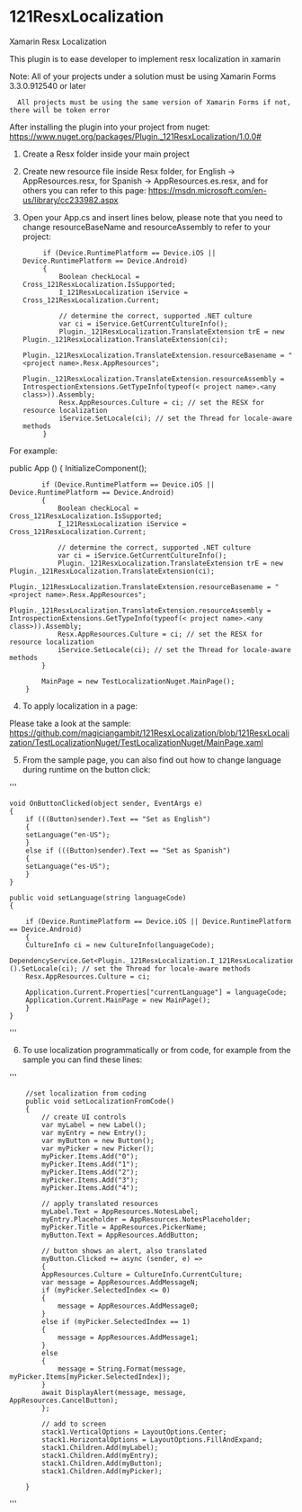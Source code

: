 # 121ResxLocalization
Xamarin Resx Localization

This plugin is to ease developer to implement resx localization in xamarin

Note: All of your projects under a solution must be using Xamarin Forms 3.3.0.912540 or later

      All projects must be using the same version of Xamarin Forms if not, there will be token error

After installing the plugin into your project from nuget: https://www.nuget.org/packages/Plugin._121ResxLocalization/1.0.0#

1) Create a Resx folder inside your main project
2) Create new resource file inside Resx folder, for English -> AppResources.resx, for Spanish -> AppResources.es.resx, and for others you can refer to this page: https://msdn.microsoft.com/en-us/library/cc233982.aspx
3) Open your App.cs and insert lines below, please note that you need to change resourceBaseName and resourceAssembly to refer to your project:

            if (Device.RuntimePlatform == Device.iOS || Device.RuntimePlatform == Device.Android)
            {
                Boolean checkLocal = Cross_121ResxLocalization.IsSupported;
                I_121ResxLocalization iService = Cross_121ResxLocalization.Current;
                
                // determine the correct, supported .NET culture
                var ci = iService.GetCurrentCultureInfo();
                Plugin._121ResxLocalization.TranslateExtension trE = new Plugin._121ResxLocalization.TranslateExtension(ci);
                 Plugin._121ResxLocalization.TranslateExtension.resourceBasename = "<project name>.Resx.AppResources";
                Plugin._121ResxLocalization.TranslateExtension.resourceAssembly = IntrospectionExtensions.GetTypeInfo(typeof(< project name>.<any class>)).Assembly;
                Resx.AppResources.Culture = ci; // set the RESX for resource localization
                iService.SetLocale(ci); // set the Thread for locale-aware methods
            }
            
 For example:
 
 public App ()
		{
			InitializeComponent();

            if (Device.RuntimePlatform == Device.iOS || Device.RuntimePlatform == Device.Android)
            {
                Boolean checkLocal = Cross_121ResxLocalization.IsSupported;
                I_121ResxLocalization iService = Cross_121ResxLocalization.Current;
                
                // determine the correct, supported .NET culture
                var ci = iService.GetCurrentCultureInfo();
                Plugin._121ResxLocalization.TranslateExtension trE = new Plugin._121ResxLocalization.TranslateExtension(ci);
                 Plugin._121ResxLocalization.TranslateExtension.resourceBasename = "<project name>.Resx.AppResources";
                Plugin._121ResxLocalization.TranslateExtension.resourceAssembly = IntrospectionExtensions.GetTypeInfo(typeof(< project name>.<any class>)).Assembly;
                Resx.AppResources.Culture = ci; // set the RESX for resource localization
                iService.SetLocale(ci); // set the Thread for locale-aware methods
            }

            MainPage = new TestLocalizationNuget.MainPage();
		}
		
4) To apply localization in a page:

Please take a look at the sample: https://github.com/magiciangambit/121ResxLocalization/blob/121ResxLocalization/TestLocalizationNuget/TestLocalizationNuget/MainPage.xaml

5) From the sample page, you can also find out how to change language during runtime on the button click:

'''

	void OnButtonClicked(object sender, EventArgs e)
	{
	    if (((Button)sender).Text == "Set as English")
	    {
		setLanguage("en-US");
	    }
	    else if (((Button)sender).Text == "Set as Spanish")
	    {
		setLanguage("es-US");
	    }
	}

	public void setLanguage(string languageCode)
	{

	    if (Device.RuntimePlatform == Device.iOS || Device.RuntimePlatform == Device.Android)
	    {
		CultureInfo ci = new CultureInfo(languageCode);
		DependencyService.Get<Plugin._121ResxLocalization.I_121ResxLocalization>().SetLocale(ci); // set the Thread for locale-aware methods
		Resx.AppResources.Culture = ci;

		Application.Current.Properties["currentLanguage"] = languageCode;
		Application.Current.MainPage = new MainPage();
	    }
	}
'''

6) To use localization programmatically or from code, for example from the sample you can find these lines:



''' 

		//set localization from coding
		public void setLocalizationFromCode()
		{
		    // create UI controls
		    var myLabel = new Label();
		    var myEntry = new Entry();
		    var myButton = new Button();
		    var myPicker = new Picker();
		    myPicker.Items.Add("0");
		    myPicker.Items.Add("1");
		    myPicker.Items.Add("2");
		    myPicker.Items.Add("3");
		    myPicker.Items.Add("4");

		    // apply translated resources
		    myLabel.Text = AppResources.NotesLabel;
		    myEntry.Placeholder = AppResources.NotesPlaceholder;
		    myPicker.Title = AppResources.PickerName;
		    myButton.Text = AppResources.AddButton;

		    // button shows an alert, also translated
		    myButton.Clicked += async (sender, e) =>
		    {
			AppResources.Culture = CultureInfo.CurrentCulture;
			var message = AppResources.AddMessageN;
			if (myPicker.SelectedIndex <= 0)
			{
			    message = AppResources.AddMessage0;
			}
			else if (myPicker.SelectedIndex == 1)
			{
			    message = AppResources.AddMessage1;
			}
			else
			{
			    message = String.Format(message, myPicker.Items[myPicker.SelectedIndex]);
			}
			await DisplayAlert(message, message, AppResources.CancelButton);
		    };

		    // add to screen
		    stack1.VerticalOptions = LayoutOptions.Center;
		    stack1.HorizontalOptions = LayoutOptions.FillAndExpand;
		    stack1.Children.Add(myLabel);
		    stack1.Children.Add(myEntry);
		    stack1.Children.Add(myButton);
		    stack1.Children.Add(myPicker);

		}
		
'''
